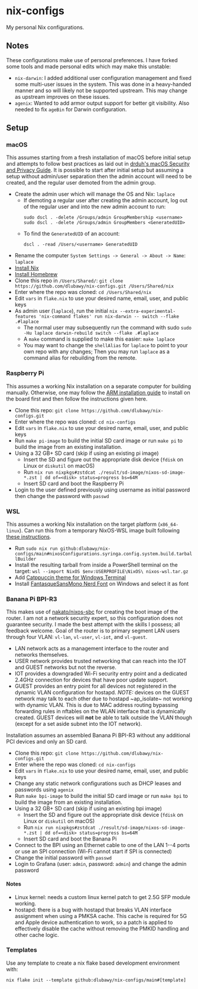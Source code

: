 # nix-configs
My personal Nix configurations.

## Notes
These configurations make use of personal preferences. I have forked some tools and made personal edits which may make this unstable:
* `nix-darwin`: I added additional user configuration management and fixed some multi-user issues in the system. This was done in a heavy-handed manner and so will likely not be supported upstream. This may change as upstream improves on these issues.
* `agenix`: Wanted to add armor output support for better git visibility. Also needed to fix `ageBin` for Darwin configuration.

## Setup
### macOS
This assumes starting from a fresh installation of macOS before initial setup and attempts to follow best practices as laid out in [drduh's macOS Security and Privacy Guide](https://github.com/drduh/macOS-Security-and-Privacy-Guide). It is possible to start after initial setup but assuming a setup without admin/user separation then the admin account will need to be created, and the regular user demoted from the admin group.

* Create the admin user which will manage the OS and Nix: `laplace`
  - If demoting a regular user after creating the admin account, log out of the regular user and into the new admin account to run:
    ```
    sudo dscl . -delete /Groups/admin GroupMembership <username>
    sudo dscl . -delete /Groups/admin GroupMembers <GeneratedUID>
    ```
  - To find the `GeneratedUID` of an account:
    ```
    dscl . -read /Users/<username> GeneratedUID
    ```
* Rename the computer `System Settings -> General -> About -> Name`: `laplace`
* [Install Nix](https://nix.dev/install-nix#install-nix)
* [Install Homebrew](https://brew.sh/)
* Clone this repo in `/Users/Shared/`: `git clone https://github.com/dlubawy/nix-configs.git /Users/Shared/nix`
* Enter where the repo was cloned: `cd /Users/Shared/nix`
* Edit `vars` in `flake.nix` to use your desired name, email, user, and public keys
* As admin user (`laplace`), run the initial `nix --extra-experimental-features 'nix-command flakes' run nix-darwin -- switch --flake .#laplace`
  - The normal user may subsequently run the command with sudo `sudo -Hu laplace darwin-rebuild switch --flake .#laplace`
  - A `make` command is supplied to make this easier: `make laplace`
  - You may want to change the `shellAlias` for `laplace` to point to your own repo with any changes;
    Then you may run `laplace` as a command alias for rebuilding from the remote.

### Raspberry Pi
This assumes a working Nix installation on a separate computer for building manually. Otherwise, one may follow the [ARM installation guide](https://nixos.wiki/wiki/NixOS_on_ARM#Installation) to install on the board first and then follow the instructions given here.

* Clone this repo: `git clone https://github.com/dlubawy/nix-configs.git`
* Enter where the repo was cloned: `cd nix-configs`
* Edit `vars` in `flake.nix` to use your desired name, email, user, and public keys
* Run `make pi-image` to build the initial SD card image or run `make pi` to build the image from an existing installation.
* Using a 32 GB+ SD card (skip if using an existing pi image)
  - Insert the SD and figure out the appropriate disk device (`fdisk` on Linux or `diskutil` on macOS)
  - Run `nix run nixpkgs#zstdcat ./result/sd-image/nixos-sd-image-*.zst | dd of=<disk> status=progress bs=64M`
  - Insert SD card and boot the Raspberry Pi
* Login to the user defined previously using username as initial password then change the password with `passwd`

### WSL
This assumes a working Nix installation on the target platform (`x86_64-linux`). Can run this from a temporary NixOS-WSL image built following [these instructions](https://nix-community.github.io/NixOS-WSL/install.html).

* Run `sudo nix run github:dlubawy/nix-configs/main#nixosConfigurations.syringa.config.system.build.tarballBuilder`
* Install the resulting tarball from inside a PowerShell terminal on the target: `wsl --import NixOS $env:USERPROFILE\NixOS\ nixos-wsl.tar.gz`
* Add [Catppuccin theme for Windows Terminal](https://github.com/catppuccin/windows-terminal/tree/main)
* Install [FantasqueSansMono Nerd Font](https://github.com/ryanoasis/nerd-fonts/releases) on Windows and select it as font

### Banana Pi BPI-R3
This makes use of [nakato/nixos-sbc](https://github.com/nakato/nixos-sbc) for creating the boot image of the router. I am not a network security expert, so this configuration does not guarantee security. I made the best attempt with the skills I possess; all feedback welcome. Goal of the router is to primary segment LAN users through four VLAN: `vl-lan`, `vl-user`, `vl-iot`, and `vl-guest`.

- LAN network acts as a management interface to the router and networks themselves.
- USER network provides trusted networking that can reach into the IOT and GUEST networks but not the reverse.
- IOT provides a downgraded Wi-Fi security entry point and a dedicated 2.4GHz connection for devices that have poor update support.
- GUEST provides an entry point for all devices not registered in the dynamic VLAN configuration for hostapd. *NOTE:* devices on the GUEST network may talk to each other due to hostapd ~ap_isolate~ not working with dynamic VLAN. This is due to MAC address routing bypassing forwarding rules in nftables on the WLAN interface that is dynamically created. GUEST devices will **not** be able to talk outside the VLAN though (except for a set aside subnet into the IOT network).

Installation assumes an assembled Banana Pi BPI-R3 without any additional PCI devices and only an SD card.

* Clone this repo: `git clone https://github.com/dlubawy/nix-configs.git`
* Enter where the repo was cloned: `cd nix-configs`
* Edit `vars` in `flake.nix` to use your desired name, email, user, and public keys
* Change any static network configurations such as DHCP leases and passwords using `agenix`
* Run `make bpi-image` to build the initial SD card image or run `make bpi` to build the image from an existing installation.
* Using a 32 GB+ SD card (skip if using an existing bpi image)
  - Insert the SD and figure out the appropriate disk device (`fdisk` on Linux or `diskutil` on macOS)
  - Run `nix run nixpkgs#zstdcat ./result/sd-image/nixos-sd-image-*.zst | dd of=<disk> status=progress bs=64M`
  - Insert SD card and boot the Banana Pi
* Connect to the BPI using an Ethernet cable to one of the LAN 1--4 ports or use an SPI connection (Wi-Fi cannot start if SPI is connected)
* Change the initial password with `passwd`
* Login to Grafana (user: `admin`, password: `admin`) and change the admin password

#### Notes
- Linux kernel: needs a custom linux kernel patch to get 2.5G SFP module working.
- hostapd: there is a bug with hostapd that breaks VLAN interface assignment when using a PMKSA cache. This cache is required for 5G and Apple device authentication to work, so a patch is applied to effectively disable the cache without removing the PMKID handling and other cache logic.

### Templates
Use any template to create a nix flake based development environment with:
```
nix flake init --template github:dlubawy/nix-configs/main#[template]
```
